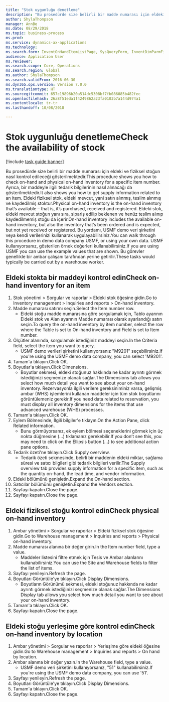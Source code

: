 ```yaml
--- 
title: "Stok uygunluğu denetleme"
description: "Bu prosedürde size belirli bir madde numarası için eldeki ve fiziksel stoğun nasıl kontrol edileceği gösterilmektedir."
author: ShylaThompson
manager: AnnBe
ms.date: 08/29/2018
ms.topic: business-process
ms.prod: 
ms.service: dynamics-ax-applications
ms.technology: 
ms.search.form: InventOnHandItemListPage, SysQueryForm, InventDimParmFixed, InventSupply, DefaultDashboard, WHSInventPhysicalOnhand, WHSOnHand
audience: Application User
ms.reviewer: 
ms.search.scope: Core, Operations
ms.search.region: Global
ms.author: ShylaThompson
ms.search.validFrom: 2016-06-30
ms.dyn365.ops.version: Version 7.0.0
ms.translationtype: HT
ms.sourcegitcommit: 657c19896b20a514dc5308bf7fb086085b482fec
ms.openlocfilehash: 26a8f51eda1f4249862a23fa0103b7a144d974a1
ms.contentlocale: tr-tr
ms.lasthandoff: 10/08/2018

---
```

# <a name="check-the-availability-of-stock"></a><span data-ttu-id="099d1-103">Stok uygunluğu denetleme</span><span class="sxs-lookup"><span data-stu-id="099d1-103">Check the availability of stock</span></span>

[!include [task guide banner](../../includes/task-guide-banner.md)]

<span data-ttu-id="099d1-104">Bu prosedürde size belirli bir madde numarası için eldeki ve fiziksel stoğun nasıl kontrol edileceği gösterilmektedir.</span><span class="sxs-lookup"><span data-stu-id="099d1-104">This procedure shows you how to check on-hand and physical on-hand inventory for a specific item number.</span></span> <span data-ttu-id="099d1-105">Ayrıca, bir maddeyle ilgili tedarik bilgilerinin nasıl alınacağı da gösterilmektedir.</span><span class="sxs-lookup"><span data-stu-id="099d1-105">It also shows you how to get supply information related to an item.</span></span> <span data-ttu-id="099d1-106">Eldeki fiziksel stok, eldeki mevcut, yani satın alınmış, teslim alınmış ve kaydedilmiş stoktur.</span><span class="sxs-lookup"><span data-stu-id="099d1-106">Physical on-hand inventory is the on-hand inventory that’s available – that is, it’s purchased, received and registered.</span></span> <span data-ttu-id="099d1-107">Eldeki stok, eldeki mevcut stoğun yanı sıra, sipariş edilip beklenen ve henüz teslim alınıp kaydedilmemiş stoğu da içerir.</span><span class="sxs-lookup"><span data-stu-id="099d1-107">On-hand inventory includes the available on-hand inventory, but also the inventory that’s been ordered and is expected, but not yet received or registered.</span></span> <span data-ttu-id="099d1-108">Bu yordamı, USMF demo veri şirketini veya kendi verilerinizi kullanarak uygulayabilirsiniz.</span><span class="sxs-lookup"><span data-stu-id="099d1-108">You can walk through this procedure in demo data company USMF, or using your own data.</span></span> <span data-ttu-id="099d1-109">USMF kullanıyorsanız, gösterilen örnek değerleri kullanabilirsiniz.</span><span class="sxs-lookup"><span data-stu-id="099d1-109">If you are using USMF you can use the example values that are shown.</span></span> <span data-ttu-id="099d1-110">Bu görevler genellikle bir ambar çalışanı tarafından yerine getirilir.</span><span class="sxs-lookup"><span data-stu-id="099d1-110">These tasks would typically be carried out by a warehouse worker.</span></span>


## <a name="check-on-hand-inventory-for-an-item"></a><span data-ttu-id="099d1-111">Eldeki stokta bir maddeyi kontrol edin</span><span class="sxs-lookup"><span data-stu-id="099d1-111">Check on-hand inventory for an item</span></span>
1. <span data-ttu-id="099d1-112">Stok yönetimi > Sorgular ve raporlar > Eldeki stok öğesine gidin.</span><span class="sxs-lookup"><span data-stu-id="099d1-112">Go to Inventory management > Inquiries and reports > On-hand inventory.</span></span>
2. <span data-ttu-id="099d1-113">Madde numarası satırını seçin.</span><span class="sxs-lookup"><span data-stu-id="099d1-113">Select the Item number row.</span></span>
    * <span data-ttu-id="099d1-114">Eldeki stoğu madde numarasına göre sorgulamak için, Tablo ayarının Eldeki stok ve Alan ayarının Madde numarası olarak ayarlandığı satırı seçin.</span><span class="sxs-lookup"><span data-stu-id="099d1-114">To query the on-hand inventory by item number, select the row where the Table is set to On-hand inventory and Field is set to Item number.</span></span>  
3. <span data-ttu-id="099d1-115">Ölçütler alanında, sorgulamak istediğiniz maddeyi seçin.</span><span class="sxs-lookup"><span data-stu-id="099d1-115">In the Criteria field, select the item you want to query.</span></span>
    * <span data-ttu-id="099d1-116">USMF demo verileri şirketini kullanıyorsanız "M9201" seçebilirsiniz.</span><span class="sxs-lookup"><span data-stu-id="099d1-116">If you're using the USMF demo data company, you can select 'M9201'.</span></span>  
4. <span data-ttu-id="099d1-117">Tamam'a tıklayın.</span><span class="sxs-lookup"><span data-stu-id="099d1-117">Click OK.</span></span>
5. <span data-ttu-id="099d1-118">Boyutlar'a tıklayın.</span><span class="sxs-lookup"><span data-stu-id="099d1-118">Click Dimensions.</span></span>
    * <span data-ttu-id="099d1-119">Boyutlar sekmesi, eldeki stoğunuz hakkında ne kadar ayrıntı görmek istediğinizi seçmenize olanak sağlar.</span><span class="sxs-lookup"><span data-stu-id="099d1-119">The Dimensions tab allows you select how much detail you want to see about your on-hand inventory.</span></span> <span data-ttu-id="099d1-120">Rezervasyonla ilgili verilere gereksiniminiz varsa, gelişmiş ambar (WHS) işlemlerini kullanan maddeler için tüm stok boyutlarını görüntülemeniz gerekir.</span><span class="sxs-lookup"><span data-stu-id="099d1-120">If you need data related to reservation, you must display all inventory dimensions for the items that use advanced warehouse (WHS) processes.</span></span>  
6. <span data-ttu-id="099d1-121">Tamam'a tıklayın.</span><span class="sxs-lookup"><span data-stu-id="099d1-121">Click OK.</span></span>
7. <span data-ttu-id="099d1-122">Eylem Bölmesinde, İlgili bilgiler'e tıklayın.</span><span class="sxs-lookup"><span data-stu-id="099d1-122">On the Action Pane, click Related information.</span></span>
    * <span data-ttu-id="099d1-123">Bunu görmüyorsanız, ek eylem bölmesi seçeneklerini görmek için üç nokta düğmesine (...) tıklamanız gerekebilir.</span><span class="sxs-lookup"><span data-stu-id="099d1-123">If you don’t see this, you may need to click on the Ellipsis button (…) to see additional action pane options.</span></span>  
8. <span data-ttu-id="099d1-124">Tedarik özeti'ne tıklayın.</span><span class="sxs-lookup"><span data-stu-id="099d1-124">Click Supply overview.</span></span>
    * <span data-ttu-id="099d1-125">Tedarik özeti sekmesinde, belirli bir maddenin eldeki miktar, sağlama süresi ve satıcı bilgileri gibi tedarik bilgileri verilir.</span><span class="sxs-lookup"><span data-stu-id="099d1-125">The Supply overview tab provides supply information for a specific item, such as the quantity on-hand, the lead time, and vendor information.</span></span>  
9. <span data-ttu-id="099d1-126">Eldeki bölümünü genişletin.</span><span class="sxs-lookup"><span data-stu-id="099d1-126">Expand the On-hand section.</span></span>
10. <span data-ttu-id="099d1-127">Satıcılar bölümünü genişletin.</span><span class="sxs-lookup"><span data-stu-id="099d1-127">Expand the Vendors section.</span></span>
11. <span data-ttu-id="099d1-128">Sayfayı kapatın.</span><span class="sxs-lookup"><span data-stu-id="099d1-128">Close the page.</span></span>
12. <span data-ttu-id="099d1-129">Sayfayı kapatın.</span><span class="sxs-lookup"><span data-stu-id="099d1-129">Close the page.</span></span>

## <a name="check-physical-on-hand-inventory"></a><span data-ttu-id="099d1-130">Eldeki fiziksel stoğu kontrol edin</span><span class="sxs-lookup"><span data-stu-id="099d1-130">Check physical on-hand inventory</span></span>
1. <span data-ttu-id="099d1-131">Ambar yönetimi > Sorgular ve raporlar > Eldeki fiziksel stok öğesine gidin.</span><span class="sxs-lookup"><span data-stu-id="099d1-131">Go to Warehouse management > Inquiries and reports > Physical on-hand inventory.</span></span>
2. <span data-ttu-id="099d1-132">Madde numarası alanına bir değer girin.</span><span class="sxs-lookup"><span data-stu-id="099d1-132">In the Item number field, type a value.</span></span>
    * <span data-ttu-id="099d1-133">Maddeler listesini filtre etmek için Tesis ve Ambar alanlarını kullanabilirsiniz.</span><span class="sxs-lookup"><span data-stu-id="099d1-133">You can use the Site and Warehouse fields to filter the list of items.</span></span>  
3. <span data-ttu-id="099d1-134">Sayfayı yenileyin.</span><span class="sxs-lookup"><span data-stu-id="099d1-134">Refresh the page.</span></span>
4. <span data-ttu-id="099d1-135">Boyutları Görüntüle'ye tıklayın.</span><span class="sxs-lookup"><span data-stu-id="099d1-135">Click Display Dimensions.</span></span>
    * <span data-ttu-id="099d1-136">Boyutların Görünümü sekmesi, eldeki stoğunuz hakkında ne kadar ayrıntı görmek istediğinizi seçmenize olanak sağlar.</span><span class="sxs-lookup"><span data-stu-id="099d1-136">The Dimensions Display tab allows you select how much detail you want to see about your on-hand inventory.</span></span>  
5. <span data-ttu-id="099d1-137">Tamam'a tıklayın.</span><span class="sxs-lookup"><span data-stu-id="099d1-137">Click OK.</span></span>
6. <span data-ttu-id="099d1-138">Sayfayı kapatın.</span><span class="sxs-lookup"><span data-stu-id="099d1-138">Close the page.</span></span>

## <a name="check-on-hand-inventory-by-location"></a><span data-ttu-id="099d1-139">Eldeki stoğu yerleşime göre kontrol edin</span><span class="sxs-lookup"><span data-stu-id="099d1-139">Check on-hand inventory by location</span></span>
1. <span data-ttu-id="099d1-140">Ambar yönetimi > Sorgular ve raporlar > Yerleşime göre eldeki öğesine gidin.</span><span class="sxs-lookup"><span data-stu-id="099d1-140">Go to Warehouse management > Inquiries and reports > On hand by location.</span></span>
2. <span data-ttu-id="099d1-141">Ambar alanına bir değer yazın.</span><span class="sxs-lookup"><span data-stu-id="099d1-141">In the Warehouse field, type a value.</span></span>
    * <span data-ttu-id="099d1-142">USMF demo veri şirketini kullanıyorsanız, "51" kullanabilirsiniz.</span><span class="sxs-lookup"><span data-stu-id="099d1-142">If you're using the USMF demo data company, you can use '51'.</span></span>  
3. <span data-ttu-id="099d1-143">Sayfayı yenileyin.</span><span class="sxs-lookup"><span data-stu-id="099d1-143">Refresh the page.</span></span>
4. <span data-ttu-id="099d1-144">Boyutları Görüntüle'ye tıklayın.</span><span class="sxs-lookup"><span data-stu-id="099d1-144">Click Display Dimensions.</span></span>
5. <span data-ttu-id="099d1-145">Tamam'a tıklayın.</span><span class="sxs-lookup"><span data-stu-id="099d1-145">Click OK.</span></span>
6. <span data-ttu-id="099d1-146">Sayfayı kapatın.</span><span class="sxs-lookup"><span data-stu-id="099d1-146">Close the page.</span></span>


